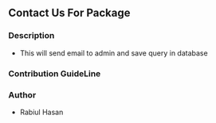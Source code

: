 ## Contact Us For Package

### Description

- This will send email to admin and save query in database

### Contribution GuideLine

### Author
- Rabiul Hasan